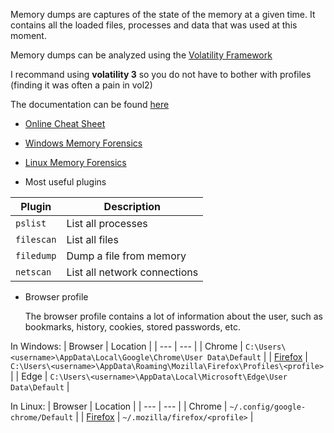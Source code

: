 Memory dumps are captures of the state of the memory at a given time. It contains all the loaded files, processes and data that was used at this moment.

Memory dumps can be analyzed using the [Volatility Framework](https://www.volatilityfoundation.org/)

I recommand using **volatility 3** so you do not have to bother with profiles (finding it was often a pain in vol2)

The documentation can be found [here](https://volatility3.readthedocs.io)

* [Online Cheat Sheet](https://blog.onfvp.com/post/volatility-cheatsheet/)

* [Windows Memory Forensics](https://volatility3.readthedocs.io/en/latest/getting-started-windows-tutorial.html#)

* [Linux Memory Forensics](https://volatility3.readthedocs.io/en/latest/getting-started-linux-tutorial.html)

* Most useful plugins

| Plugin | Description |
| --- | --- |
| `pslist` | List all processes |
| `filescan` | List all files |
| `filedump` | Dump a file from memory |
| `netscan` | List all network connections |

* Browser profile

    The browser profile contains a lot of information about the user, such as bookmarks, history, cookies, stored passwords, etc.

In Windows:
| Browser | Location |
| --- | --- |
| Chrome | `C:\Users\<username>\AppData\Local\Google\Chrome\User Data\Default` |
| [Firefox](https://support.mozilla.org/en-US/kb/profiles-where-firefox-stores-user-data) | `C:\Users\<username>\AppData\Roaming\Mozilla\Firefox\Profiles\<profile>` |
| Edge | `C:\Users\<username>\AppData\Local\Microsoft\Edge\User Data\Default` |

In Linux:
| Browser | Location |
| --- | --- |
| Chrome | `~/.config/google-chrome/Default` |
| [Firefox](https://support.mozilla.org/en-US/kb/profiles-where-firefox-stores-user-data) | `~/.mozilla/firefox/<profile>` |



